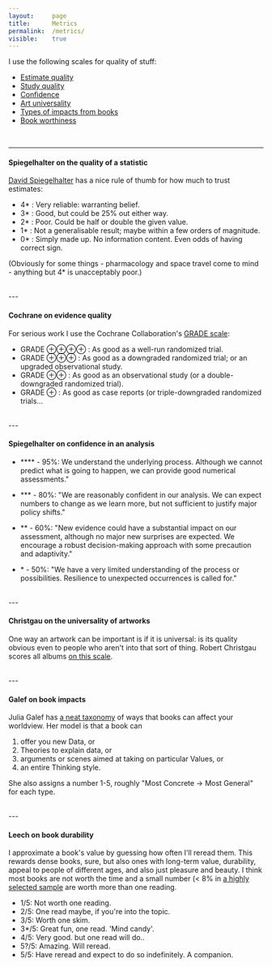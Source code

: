 ```yaml
---
layout: 	page
title: 		Metrics
permalink: 	/metrics/
visible:	true
---
```


I use the following scales for quality of stuff:


* [Estimate quality](#spiegel-quality)
* [Study quality](#cochrane-quality)
* [Confidence](#confidence)
* [Art universality](#christgau-art)
* [Types of impacts from books](#galef-books)
* [Book worthiness](#leech-books)


<br>
<a name="spiegel-quality"></a>

---

#### Spiegelhalter on the quality of a statistic
[David Spiegelhalter][Spieg] has a nice rule of thumb for how much to trust estimates:

* 4* : Very reliable: warranting belief.
* 3* : Good, but could be 25% out either way.
* 2* : Poor. Could be half or double the given value.
* 1* : Not a generalisable result; maybe within a few orders of magnitude.
* 0* : Simply made up. No information content. Even odds of having correct sign.

(Obviously for some things - pharmacology and space travel come to mind - anything but 4* is unacceptably poor.)


<a name="cochrane-quality"></a>

<br>---<br>

#### Cochrane on evidence quality
For serious work I use the Cochrane Collaboration's [GRADE scale][GRADE]:

* GRADE ⊕⊕⊕⊕ : As good as a well-run randomized trial.
* GRADE ⊕⊕⊕ : As good as a downgraded randomized trial; or an upgraded observational study.
* GRADE ⊕⊕ : As good as an observational study (or a double-downgraded randomized trial).
* GRADE ⊕ : As good as case reports (or triple-downgraded randomized trials...

	
<a name="confidence"></a>
<br>---<br>

#### Spiegelhalter on confidence in an analysis 
* \*\*\*\* - 95%: We understand the underlying process. Although we cannot predict what is going to happen, we can provide good numerical assessments."

* \*\*\* - 80%: "We are reasonably confident in our analysis. We can expect numbers to change as we learn more, but not sufficient to justify major policy shifts."

* \*\* - 60%: "New evidence could have a substantial impact on our assessment, although no major new surprises are expected. We encourage a robust decision-making approach with some precaution and adaptivity."

* \* - 50%: "We have a very limited understanding of the process or possibilities. Resilience to unexpected occurrences is called for."


<a name="christgau-art"></a>
<br>---<br>

#### Christgau on the universality of artworks

One way an artwork can be important is if it is universal: is its quality obvious even to people who aren't into that sort of thing. Robert Christgau scores all albums [on this scale][Christg].

<a name="galef-books"></a>
<br>---<br>

#### Galef on book impacts 

Julia Galef has [a neat taxonomy][Galef] of ways that books can affect your worldview. Her model is that a book can 

1. offer you new Data, or 
2. Theories to explain data, or 
3. arguments or scenes aimed at taking on particular Values, or 
4. an entire Thinking style. 

She also assigns a number 1-5, roughly "Most Concrete -> Most General" for each type.

<a name="leech-books"></a>
<br>---<br>

#### Leech on book durability

I approximate a book's value by guessing how often I'll reread them. This rewards dense books, sure, but also ones with long-term value, durability, appeal to people of different ages, and also just pleasure and beauty. I think most books are not worth the time and a small number (< 8% in [a highly selected sample][MyReading] are worth more than one reading.

* 1/5: Not worth one reading.
* 2/5: One read maybe, if you're into the topic.	   	
* 3/5: Worth one skim.
* 3*/5: Great fun, one read. 'Mind candy'.
* 4/5: Very good. but one read will do..
* 5?/5: Amazing. Will reread.
* 5/5: Have reread and expect to do so indefinitely. A companion.




[Spieg]:		http://www.statslab.cam.ac.uk/Dept/People/Spiegelhalter/davids.html
[GRADE]:		http://handbook.cochrane.org/chapter_12/12_2_assessing_the_quality_of_a_body_of_evidence.htm
[Christg]:		https://www.robertchristgau.com/xg/bk-cg90/grades-90s.php
[Galef]:		https://juliagalef.com/2017/01/06/a-taxonomy-of-books-that-change-your-worldview/
[MyReading]:	https://docs.google.com/spreadsheets/d/1qPIKI3TO5MpKtyg9DzsK6TOo6NhjHAHZbv3iS2yxnSo/edit?usp=sharing